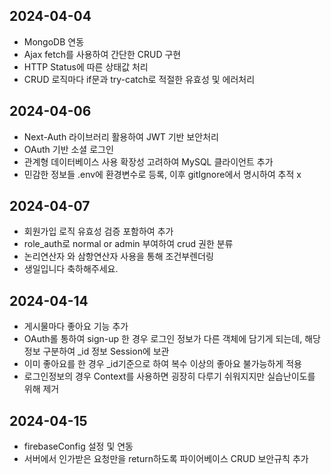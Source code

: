  ## 2024-04-04 ##
  - MongoDB 연동
  - Ajax fetch를 사용하여 간단한 CRUD 구현
  - HTTP Status에 따른 상태값 처리
  - CRUD 로직마다 if문과 try-catch로 적절한 유효성 및 에러처리

 ## 2024-04-06 ##
  - Next-Auth 라이브러리 활용하여 JWT 기반 보안처리
  - OAuth 기반 소셜 로그인
  - 관계형 데이터베이스 사용 확장성 고려하여 MySQL 클라이언트 추가
  - 민감한 정보들 .env에 환경변수로 등록, 이후 gitIgnore에서 명시하여 추적 x

 ## 2024-04-07 ##
  - 회원가입 로직 유효성 검증 포함하여 추가
  - role_auth로 normal or admin 부여하여 crud 권한 분류
  - 논리연산자 와 삼항연산자 사용을 통해 조건부렌더링
  - 생일입니다 축하해주세요.

## 2024-04-14 ##
 - 게시물마다 좋아요 기능 추가
 - OAuth롤 통하여 sign-up 한 경우 로그인 정보가 다른 객체에 담기게 되는데, 해당 정보 구분하여 _id 정보 Session에 보관
 - 이미 좋아요를 한 경우 _id기준으로 하여 복수 이상의 좋아요 불가능하게 적용
 - 로그인정보의 경우 Context를 사용하면 굉장히 다루기 쉬워지지만 실습난이도를 위해 제거

## 2024-04-15 ##
- firebaseConfig 설정 및 연동
- 서버에서 인가받은 요청만을 return하도록 파이어베이스 CRUD 보안규칙 추가
